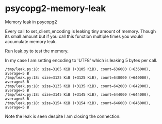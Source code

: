 # psycopg2-memory-leak
Memory leak in psycopg2

Every call to set_client_encoding is leaking tiny amount of memory. Though its small amount but if you call this function multiple times you would accumulate memory leak.

Run leak.py to test the memory.

In my case I am setting encoding to 'UTF8' which is leaking 5 bytes per call.

```
/tmp/leak.py:18: size=3105 KiB (+3105 KiB), count=636000 (+636000), average=5 B
/tmp/leak.py:18: size=3125 KiB (+3125 KiB), count=640000 (+640000), average=5 B
/tmp/leak.py:18: size=3135 KiB (+3135 KiB), count=642000 (+642000), average=5 B
/tmp/leak.py:18: size=3145 KiB (+3145 KiB), count=644000 (+644000), average=5 B
/tmp/leak.py:18: size=3154 KiB (+3154 KiB), count=646000 (+646000), average=5 B
```

Note the leak is seen despite I am closing the connection. 
